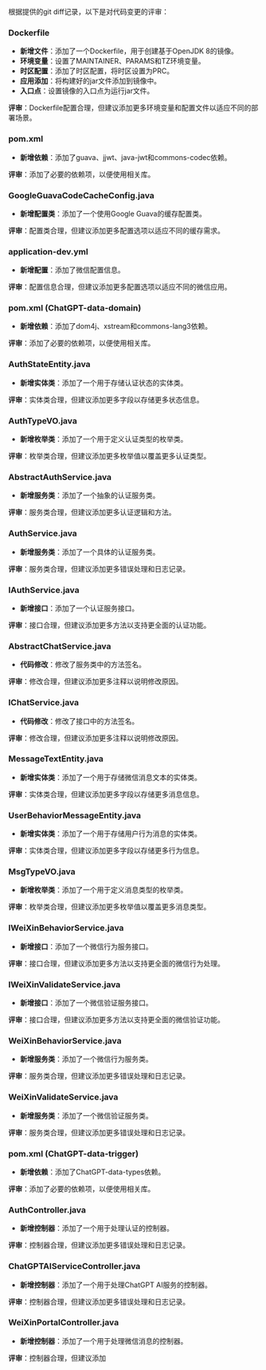 根据提供的git diff记录，以下是对代码变更的评审：

### Dockerfile
- **新增文件**：添加了一个Dockerfile，用于创建基于OpenJDK 8的镜像。
- **环境变量**：设置了MAINTAINER、PARAMS和TZ环境变量。
- **时区配置**：添加了时区配置，将时区设置为PRC。
- **应用添加**：将构建好的jar文件添加到镜像中。
- **入口点**：设置镜像的入口点为运行jar文件。

**评审**：Dockerfile配置合理，但建议添加更多环境变量和配置文件以适应不同的部署场景。

### pom.xml
- **新增依赖**：添加了guava、jjwt、java-jwt和commons-codec依赖。

**评审**：添加了必要的依赖项，以便使用相关库。

### GoogleGuavaCodeCacheConfig.java
- **新增配置类**：添加了一个使用Google Guava的缓存配置类。

**评审**：配置类合理，但建议添加更多配置选项以适应不同的缓存需求。

### application-dev.yml
- **新增配置**：添加了微信配置信息。

**评审**：配置信息合理，但建议添加更多配置选项以适应不同的微信应用。

### pom.xml (ChatGPT-data-domain)
- **新增依赖**：添加了dom4j、xstream和commons-lang3依赖。

**评审**：添加了必要的依赖项，以便使用相关库。

### AuthStateEntity.java
- **新增实体类**：添加了一个用于存储认证状态的实体类。

**评审**：实体类合理，但建议添加更多字段以存储更多状态信息。

### AuthTypeVO.java
- **新增枚举类**：添加了一个用于定义认证类型的枚举类。

**评审**：枚举类合理，但建议添加更多枚举值以覆盖更多认证类型。

### AbstractAuthService.java
- **新增服务类**：添加了一个抽象的认证服务类。

**评审**：服务类合理，但建议添加更多认证逻辑和方法。

### AuthService.java
- **新增服务类**：添加了一个具体的认证服务类。

**评审**：服务类合理，但建议添加更多错误处理和日志记录。

### IAuthService.java
- **新增接口**：添加了一个认证服务接口。

**评审**：接口合理，但建议添加更多方法以支持更全面的认证功能。

### AbstractChatService.java
- **代码修改**：修改了服务类中的方法签名。

**评审**：修改合理，但建议添加更多注释以说明修改原因。

### IChatService.java
- **代码修改**：修改了接口中的方法签名。

**评审**：修改合理，但建议添加更多注释以说明修改原因。

### MessageTextEntity.java
- **新增实体类**：添加了一个用于存储微信消息文本的实体类。

**评审**：实体类合理，但建议添加更多字段以存储更多消息信息。

### UserBehaviorMessageEntity.java
- **新增实体类**：添加了一个用于存储用户行为消息的实体类。

**评审**：实体类合理，但建议添加更多字段以存储更多行为信息。

### MsgTypeVO.java
- **新增枚举类**：添加了一个用于定义消息类型的枚举类。

**评审**：枚举类合理，但建议添加更多枚举值以覆盖更多消息类型。

### IWeiXinBehaviorService.java
- **新增接口**：添加了一个微信行为服务接口。

**评审**：接口合理，但建议添加更多方法以支持更全面的微信行为处理。

### IWeiXinValidateService.java
- **新增接口**：添加了一个微信验证服务接口。

**评审**：接口合理，但建议添加更多方法以支持更全面的微信验证功能。

### WeiXinBehaviorService.java
- **新增服务类**：添加了一个微信行为服务类。

**评审**：服务类合理，但建议添加更多错误处理和日志记录。

### WeiXinValidateService.java
- **新增服务类**：添加了一个微信验证服务类。

**评审**：服务类合理，但建议添加更多错误处理和日志记录。

### pom.xml (ChatGPT-data-trigger)
- **新增依赖**：添加了ChatGPT-data-types依赖。

**评审**：添加了必要的依赖项，以便使用相关库。

### AuthController.java
- **新增控制器**：添加了一个用于处理认证的控制器。

**评审**：控制器合理，但建议添加更多错误处理和日志记录。

### ChatGPTAIServiceController.java
- **新增控制器**：添加了一个用于处理ChatGPT AI服务的控制器。

**评审**：控制器合理，但建议添加更多错误处理和日志记录。

### WeiXinPortalController.java
- **新增控制器**：添加了一个用于处理微信消息的控制器。

**评审**：控制器合理，但建议添加